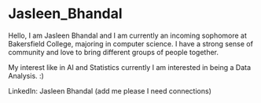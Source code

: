 # Jasleen_Bhandal
Hello, I am Jasleen Bhandal and I am currently an incoming sophomore at Bakersfield College, majoring in computer science. I have a strong sense of community and love to bring different groups of people together. 

My interest like in AI and Statistics currently I am interested in being a Data Analysis. :)

LinkedIn: Jasleen Bhandal (add me please I need connections)
